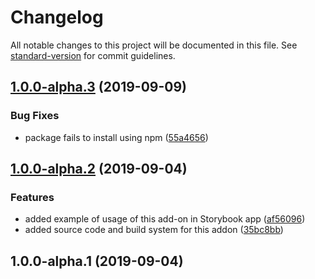 # Changelog

All notable changes to this project will be documented in this file. See [standard-version](https://github.com/conventional-changelog/standard-version) for commit guidelines.

## [1.0.0-alpha.3](https://github.com/avasuro/storybook-addon-interactive-props/compare/v1.0.0-alpha.2...v1.0.0-alpha.3) (2019-09-09)


### Bug Fixes

* package fails to install using npm ([55a4656](https://github.com/avasuro/storybook-addon-interactive-props/commit/55a4656))

## [1.0.0-alpha.2](https://github.com/avasuro/storybook-addon-interactive-props/compare/v1.0.0-alpha.1...v1.0.0-alpha.2) (2019-09-04)


### Features

* added example of usage of this add-on in Storybook app ([af56096](https://github.com/avasuro/storybook-addon-interactive-props/commit/af56096))
* added source code and build system for this addon ([35bc8bb](https://github.com/avasuro/storybook-addon-interactive-props/commit/35bc8bb))

## 1.0.0-alpha.1 (2019-09-04)
